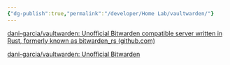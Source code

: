 ```yaml
---
{"dg-publish":true,"permalink":"/developer/Home Lab/vaultwarden/"}
---
```



[dani-garcia/vaultwarden: Unofficial Bitwarden compatible server written in Rust, formerly known as bitwarden_rs (github.com)](https://github.com/dani-garcia/vaultwarden)

[dani-garcia/vaultwarden: Unofficial Bitwarden](https://github.com/dani-garcia/vaultwarden)
